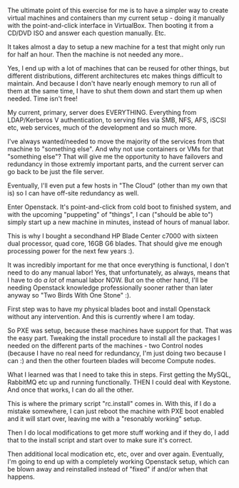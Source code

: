 The ultimate point of this exercise for me is to have a simpler way to
create virtual machines and containers than my current setup - doing
it manually with the point-and-click interface in VirtualBox. Then
booting it from a CD/DVD ISO and answer each question manually. Etc.

It takes almost a day to setup a new machine for a test that might
only run for half an hour. Then the machine is not needed any more..

Yes, I end up with a lot of machines that can be reused for other things,
but different distributions, different architectures etc makes things
difficult to maintain. And because I don't have nearly enough memory
to run all of them at the same time, I have to shut them down and
start them up when needed. Time isn't free!


My current, primary, server does EVERYTHING. Everything from
LDAP/Kerberos V authentication, to serving files via SMB, NFS, AFS,
iSCSI etc, web services, much of the development and so much more.

I've always wanted/needed to move the majority of the services from
that machine to "something else". And why not use containers or VMs
for that "something else"? That will give me the opportunity to have
failovers and redundancy in those extremly important parts, and the
current server can go back to be just the file server.

Eventually, I'll even put a few hosts in "The Cloud" (other than my
own that is) so I can have off-site redundancy as well.


Enter Openstack. It's point-and-click from cold boot to finished system,
and with the upcoming "puppeting" of "things", I can ("should be able to")
simply start up a new machine in minutes, instead of hours of manual
labor.

This is why I bought a secondhand HP Blade Center c7000 with sixteen
dual processor, quad core, 16GB G6 blades. That should give me enough
processing power for the next few years :).

It was incredibly important for me that once everything is functional,
I don't need to do any manual labor! Yes, that unfortunately, as always,
means that I have to do _a lot_ of manual labor NOW. But on the other
hand, I'll be needing Openstack knowledge professionally sooner rather
than later anyway so "Two Birds With One Stone" :).


First step was to have my physical blades boot and install Openstack
without any intervention. And this is currently where I am today.

So PXE was setup, because these machines have support for that. That
was the easy part. Tweaking the install procedure to install all the
packages I needed on the different parts of the machines - two Control
nodes (because I have no real need for redundancy, I'm just doing two
because I can :) and then the other fourteen blades will become
Compute nodes.


What I learned was that I need to take this in steps. First getting the
MySQL, RabbitMQ etc up and running functionally. THEN I could deal with
Keystone. And once that works, I can do all the other.

This is where the primary script "rc.install" comes in. With this, if I
do a mistake somewhere, I can just reboot the machine with PXE boot enabled
and it will start over, leaving me with a "resonably working" setup.

Then I do local modifications to get more stuff working and if they do,
I add that to the install script and start over to make sure it's correct.

Then additional local modication etc, etc, over and over again. Eventually,
I'm going to end up with a completely working Openstack setup, which can
be blown away and reinstalled instead of "fixed" if and/or when that happens.
